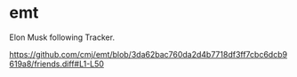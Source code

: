 # emt
Elon Musk following Tracker.

https://github.com/cmj/emt/blob/3da62bac760da2d4b7718df3ff7cbc6dcb9619a8/friends.diff#L1-L50
